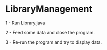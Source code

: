 # LibraryManagement
1 - Run Library.java

2 - Feed some data and close the program.

3 - Re-run the program and try to display data.
